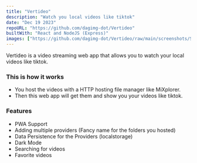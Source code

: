 ```yaml
---
title: "Vertideo"
description: "Watch you local videos like tiktok"
date: "Dec 19 2023"
repoURL: "https://github.com/dagimg-dot/Vertideo"
builtWith: "React and NodeJS (Express)"
images: ["https://github.com/dagimg-dot/Vertideo/raw/main/screenshots/Screenshot_20240121_224319_Chrome.jpg"]
---
```


Vertideo is a video streaming web app that allows you to watch your local videos like tiktok.

### This is how it works

- You host the videos with a HTTP hosting file manager like MiXplorer.
- Then this web app will get them and show you your videos like tiktok.

### Features

- PWA Support
- Adding multiple providers (Fancy name for the folders you hosted)
- Data Persistence for the Providers (localstorage)
- Dark Mode
- Searching for videos
- Favorite videos
